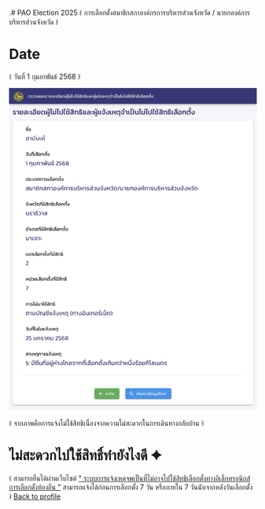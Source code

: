 .# PAO Election 2025
 ꒰ การเลือกตั้งสมาชิกสภาองค์กรการบริหารส่วนจังหวัด / นายกองค์การบริหารส่วนจังหวัด ꒱
# Date
 ꒰ วันที่ 1 กุมภาพันธ์ 2568 ꒱

![B.png](./img/paoElec.jpg)

 ꒰ จากภาพคือการแจ้งไม่ใช้สิทธิเนื่องจากความไม่สะดวกในการเดินทางกลับบ้าน ꒱

# ไม่สะดวกไปใช้สิทธิ์ทำยังไงดี ✦
 ꒰ สามารถยื่นได้ผ่านเว็บไซต์ [" ระบบการแจ้งเหตุจพเป็นที่ไม่อาจไปใช้สิทธิเลือกตั้งทางอิเล็กทรอนิกส์การเลือกตั้งท้องถิ่น "]( https://nonthaburi.police.go.th/ไปเลือกตั้งไม่ได้-มีเหต/) สามารถแจ้งได้ก่อนการเลือกตั้ง 7 วัน หรือภายใน 7 วันนับจากหลังวันเลือกตั้ง ꒱
[Back to profile](readme.md)
